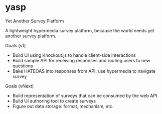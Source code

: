 yasp
====

Yet Another Survey Platform

A lightweight hypermedia survey platform, because the world needs yet another survey platform.

Goals (v1)
- Build UI using Knockout.js to handle client-side interactions
- Build sample API for receiving responses and routing users to new questions
- Bake HATEOAS into responses from API; use hypermedia to navigate survey

Goals (vNext)
- Build representation of surveys that can be consumed by the web API
- Build UI authoring tool to create surveys
- Figure out data storage: format, mechanism, etc.
